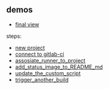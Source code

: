 demos
-----

- [final view](../gif/final_view.gif)

steps:
- [new project](../gif/new_project.gif)
- [connect to gitlab-ci](../gif/connect_to_gitlab_ci.gif)
- [assosiate_runner_to_project](../gif/assosiate_runner_to_project.gif)
- [add_status_image_to_README_md](../gif/add_status_image_to_README_md.gif)
- [update_the_custom_script](../gif/update_the_custom_script.gif)
- [trigger_another_build](../gif/trigger_another_build.gif)


